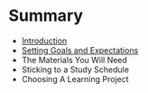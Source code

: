 # Summary

* [Introduction](README.md)
* [Setting Goals and Expectations](setting_goals_and_expectations.md)
* The Materials You Will Need
* Sticking to a Study Schedule
* Choosing A Learning Project

